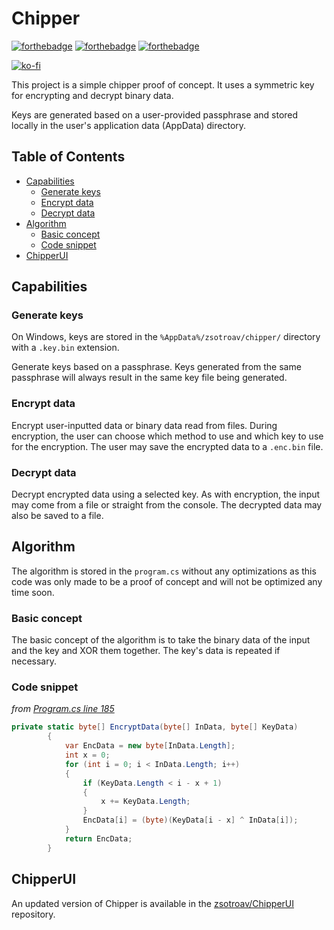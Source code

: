 # Chipper

[![forthebadge](https://forthebadge.com/images/badges/made-with-c-sharp.svg)](https://forthebadge.com)
[![forthebadge](https://forthebadge.com/images/badges/contains-tasty-spaghetti-code.svg)](https://forthebadge.com)
[![forthebadge](https://forthebadge.com/images/badges/0-percent-optimized.svg)](https://forthebadge.com)

[![ko-fi](https://ko-fi.com/img/githubbutton_sm.svg)](https://ko-fi.com/Q5Q0M8XY)

This project is a simple chipper proof of concept. It uses a symmetric key for encrypting and decrypt binary data.

Keys are generated based on a user-provided passphrase and stored locally in the user's application data (AppData) directory.

## Table of Contents <!-- omit in toc -->

- [Capabilities](#capabilities)
  - [Generate keys](#generate-keys)
  - [Encrypt data](#encrypt-data)
  - [Decrypt data](#decrypt-data)
- [Algorithm](#algorithm)
  - [Basic concept](#basic-concept)
  - [Code snippet](#code-snippet)
- [ChipperUI](#chipperui)


## Capabilities

### Generate keys

On Windows, keys are stored in the `%AppData%/zsotroav/chipper/` directory with a `.key.bin` extension.

Generate keys based on a passphrase. Keys generated from the same passphrase will always result in the same key file being generated.

### Encrypt data

Encrypt user-inputted data or binary data read from files. During encryption, the user can choose which method to use and which key to use for the encryption. The user may save the encrypted data to a `.enc.bin` file.

### Decrypt data

Decrypt encrypted data using a selected key. As with encryption, the input may come from a file or straight from the console. The decrypted data may also be saved to a file.

## Algorithm

The algorithm is stored in the `program.cs` without any optimizations as this code was only made to be a proof of concept and will not be optimized any time soon.

### Basic concept

The basic concept of the algorithm is to take the binary data of the input and the key and XOR them together. The key's data is repeated if necessary.

### Code snippet
_from [Program.cs line 185](https://github.com/zsotroav/chipper/blob/master/chiper/Program.cs#L185)_
```cs
private static byte[] EncryptData(byte[] InData, byte[] KeyData)
        {
            var EncData = new byte[InData.Length];
            int x = 0;
            for (int i = 0; i < InData.Length; i++)
            {
                if (KeyData.Length < i - x + 1)
                {
                    x += KeyData.Length;
                }
                EncData[i] = (byte)(KeyData[i - x] ^ InData[i]);
            }
            return EncData;
        }
```

## ChipperUI

An updated version of Chipper is available in the [zsotroav/ChipperUI](https://github.com/zsotroav/ChipperUI) repository.